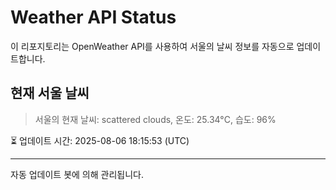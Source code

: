 
# Weather API Status

이 리포지토리는 OpenWeather API를 사용하여 서울의 날씨 정보를 자동으로 업데이트합니다.

## 현재 서울 날씨
> 서울의 현재 날씨: scattered clouds, 온도: 25.34°C, 습도: 96%

⏳ 업데이트 시간: 2025-08-06 18:15:53 (UTC)

---
자동 업데이트 봇에 의해 관리됩니다.
